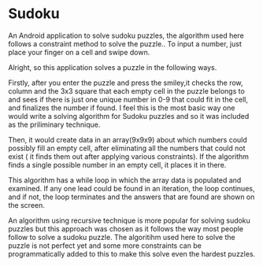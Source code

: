 # Sudoku
An Android application to solve sudoku puzzles, the algorithm used here follows a constraint method to solve the puzzle.. To input a number, just place your finger on a cell and swipe down.

Alright, so this application solves a puzzle in the following ways.

Firstly, after you enter the puzzle and press the smiley,it checks the row, column and the 3x3 square that each empty cell in the puzzle belongs to and sees if there is just one unique number in 0-9 that could fit in the cell, and finalizes the number if found. I feel this is the most basic way one would write a solving algorithm for Sudoku puzzles and so it was included as the priliminary technique.

Then, it would create data in an array(9x9x9) about which numbers could possibly fill an empty cell, after eliminating all the 
numbers that could not exist ( it finds them out after applying various constraints). If the algorithm finds a single possible number in an empty cell, it places it in there.

This algorithm has a while loop in which the array data is populated and examined. If any one lead could be found in an 
iteration, the loop continues, and if not, the loop terminates and the answers that are found are shown on the screen.

An algorithm using recursive technique is more popular for solving sudoku puzzles but this approach was chosen as it follows the way most people follow to solve a sudoku puzzle. The algoritihm used here to solve the puzzle is not perfect yet and some more constraints can be programmatically added to this to make this solve even the hardest puzzles.
